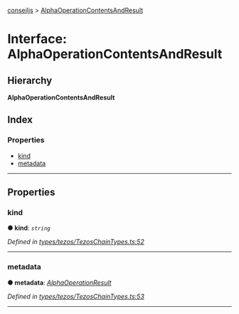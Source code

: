 [conseiljs](../README.md) > [AlphaOperationContentsAndResult](../interfaces/alphaoperationcontentsandresult.md)

# Interface: AlphaOperationContentsAndResult

## Hierarchy

**AlphaOperationContentsAndResult**

## Index

### Properties

* [kind](alphaoperationcontentsandresult.md#kind)
* [metadata](alphaoperationcontentsandresult.md#metadata)

---

## Properties

<a id="kind"></a>

###  kind

**● kind**: *`string`*

*Defined in [types/tezos/TezosChainTypes.ts:52](https://github.com/Cryptonomic/ConseilJS/blob/e4b4aa7/src/types/tezos/TezosChainTypes.ts#L52)*

___
<a id="metadata"></a>

###  metadata

**● metadata**: *[AlphaOperationResult](alphaoperationresult.md)*

*Defined in [types/tezos/TezosChainTypes.ts:53](https://github.com/Cryptonomic/ConseilJS/blob/e4b4aa7/src/types/tezos/TezosChainTypes.ts#L53)*

___


